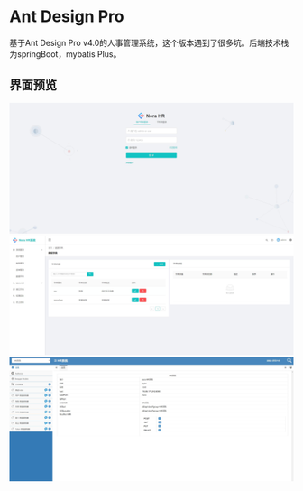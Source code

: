 # Ant Design Pro

基于Ant Design Pro v4.0的人事管理系统，这个版本遇到了很多坑。后端技术栈为springBoot，mybatis Plus。

## 界面预览

![Image text](https://github.com/duxiaojiao/nora-web-ts/blob/master/src/assets/login.jpg?raw=true)
![Image text](https://github.com/duxiaojiao/nora-web-ts/blob/master/src/assets/dict.jpg?raw=true)
![Image text](https://github.com/duxiaojiao/nora-web-ts/blob/master/src/assets/doc.jpg?raw=true)


